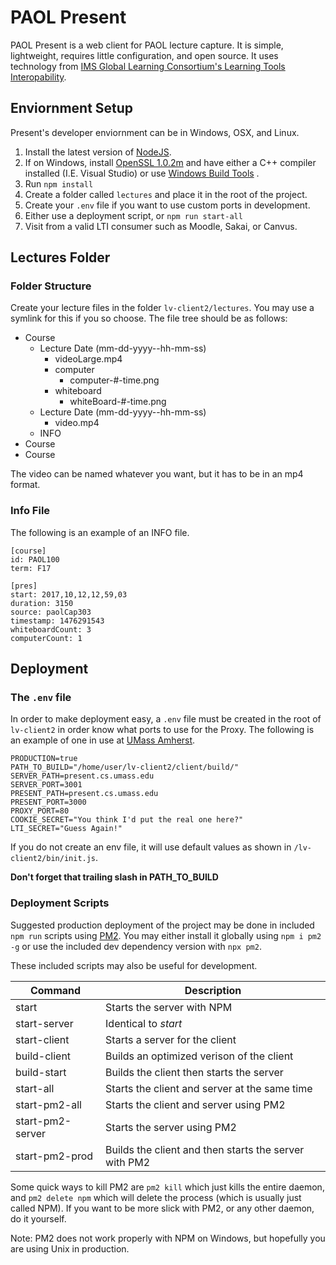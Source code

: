 # PAOL Present
PAOL Present is a web client for PAOL lecture capture. It is simple, lightweight, requires little configuration, and open source. It uses technology from [IMS Global Learning Consortium's Learning Tools Interopability](http://www.imsglobal.org/activity/learning-tools-interoperability).

## Enviornment Setup

Present's developer enviornment can be in Windows, OSX, and Linux.

1. Install the latest version of [NodeJS](https://nodejs.org/en/).
1. If on Windows, install [OpenSSL 1.0.2m](https://slproweb.com/products/Win32OpenSSL.html) and have either a C++ compiler installed (I.E. Visual Studio) or use [Windows Build Tools](Windows-Build-Tools) .
1. Run `npm install`
1. Create a folder called `lectures` and place it in the root of the project.
1. Create your `.env` file if you want to use custom ports in development.
1. Either use a deployment script, or `npm run start-all`
1. Visit from a valid LTI consumer such as Moodle, Sakai, or Canvus.

## Lectures Folder

### Folder Structure
Create your lecture files in the folder `lv-client2/lectures`. You may use a symlink for this if you so choose.
The file tree should be as follows:
* Course
    * Lecture Date (mm-dd-yyyy--hh-mm-ss)
        * videoLarge.mp4
        * computer
			* computer-#-time.png
		* whiteboard
			* whiteBoard-#-time.png
    * Lecture Date (mm-dd-yyyy--hh-mm-ss)
        * video.mp4
	* INFO
* Course
* Course

The video can be named whatever you want, but it has to be in an mp4 format.

### Info File

The following is an example of an INFO file.

```
[course]
id: PAOL100
term: F17

[pres]
start: 2017,10,12,12,59,03
duration: 3150
source: paolCap303
timestamp: 1476291543
whiteboardCount: 3
computerCount: 1
```

## Deployment

### The `.env` file

 In order to make deployment easy, a `.env` file must be created in the root of `lv-client2` in order know what ports to use for the Proxy. The following is an example of one in use at [UMass Amherst](umass.edu).

```
PRODUCTION=true
PATH_TO_BUILD="/home/user/lv-client2/client/build/"
SERVER_PATH=present.cs.umass.edu
SERVER_PORT=3001
PRESENT_PATH=present.cs.umass.edu
PRESENT_PORT=3000
PROXY_PORT=80
COOKIE_SECRET="You think I'd put the real one here?"
LTI_SECRET="Guess Again!"
```

If you do not create an env file, it will use default values as shown in `/lv-client2/bin/init.js`.

**Don't forget that trailing slash in PATH_TO_BUILD**

### Deployment Scripts

Suggested production deployment of the project may be done in included `npm run` scripts using [PM2](https://github.com/Unitech/pm2). You may either install it globally using `npm i pm2 -g` or use the included dev dependency version with `npx pm2`.

These included scripts may also be useful for development.


| Command  | Description |
| -------- | ------------- |
| start | Starts the server with NPM |
| start-server | Identical to *start* |
| start-client | Starts a server for the client |
| build-client | Builds an optimized verison of the client |
| build-start | Builds the client then starts the server |
| start-all | Starts the client and server at the same time |
| start-pm2-all | Starts the client and server using PM2 |
| start-pm2-server | Starts the server using PM2 |
| start-pm2-prod | Builds the client and then starts the server with PM2 |

Some quick ways to kill PM2 are `pm2 kill` which just kills the entire daemon, and `pm2 delete npm` which will delete the process (which is usually just called NPM). If you want to be more slick with PM2, or any other daemon, do it yourself.

Note: PM2 does not work properly with NPM on Windows, but hopefully you are using Unix in production.